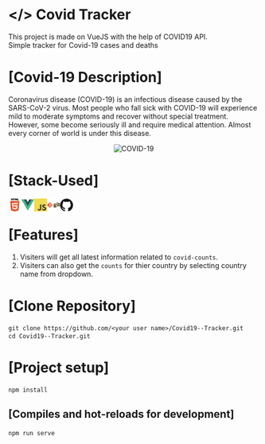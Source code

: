 # </> Covid Tracker
This project is made on VueJS with the help of COVID19 API.  
Simple tracker for Covid-19 cases and deaths

# [Covid-19 Description]
Coronavirus disease (COVID-19) is an infectious disease caused by the SARS-CoV-2 virus.
Most people who fall sick with COVID-19 will experience mild to moderate symptoms and recover without special treatment. However, some become seriously ill and require medical attention. Almost every corner of world is under this disease.
<p align="center">
<img src="https://wyp.org/wp-content/uploads/2021/08/covid19.png" width="220" alt="COVID-19" class="center">
</p>

# [Stack-Used]

<img align="left" alt="HTML5" width="26px" src="https://raw.githubusercontent.com/github/explore/80688e429a7d4ef2fca1e82350fe8e3517d3494d/topics/html/html.png" />
<img align="left" alt="React" width="26px" src="https://raw.githubusercontent.com/github/explore/80688e429a7d4ef2fca1e82350fe8e3517d3494d/topics/vue/vue.png" />
<img align="left" alt="JavaScript" width="26px" src="https://raw.githubusercontent.com/github/explore/80688e429a7d4ef2fca1e82350fe8e3517d3494d/topics/javascript/javascript.png" />
<img align="left" alt="Git" width="26px" src="https://raw.githubusercontent.com/github/explore/80688e429a7d4ef2fca1e82350fe8e3517d3494d/topics/git/git.png" />
<img align="left" alt="GitHub" width="26px" src="https://raw.githubusercontent.com/github/explore/78df643247d429f6cc873026c0622819ad797942/topics/github/github.png" />
<br>

# [Features]
1. Visiters will get all latest information related to `covid-counts`.
2. Visiters can also get the `counts` for thier country by selecting country name from dropdown.

# [Clone Repository]
```
git clone https://github.com/<your user name>/Covid19--Tracker.git
cd Covid19--Tracker.git
```

# [Project setup]
```
npm install
```

## [Compiles and hot-reloads for development]

```
npm run serve
```



